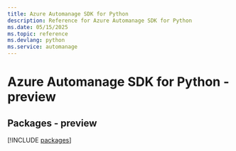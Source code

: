```yaml
---
title: Azure Automanage SDK for Python
description: Reference for Azure Automanage SDK for Python
ms.date: 05/15/2025
ms.topic: reference
ms.devlang: python
ms.service: automanage
---
```

# Azure Automanage SDK for Python - preview
## Packages - preview
[!INCLUDE [packages](automanage-index.md)]